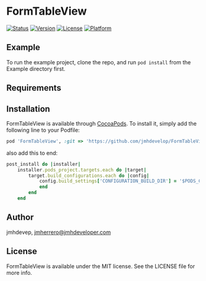 # FormTableView

[![Status](https://travis-ci.org/jmhdevelop/FormTableViewSwift.svg?branch=master)](https://travis-ci.org/jmhdevelop/FormTableViewSwift)
[![Version](https://img.shields.io/cocoapods/v/FormTableViewSwift.svg?style=flat)](https://cocoapods.org/pods/FormTableViewSwift)
[![License](https://camo.githubusercontent.com/eb5485388cd282c0139df4ed308b825420589a7c/68747470733a2f2f696d672e736869656c64732e696f2f6769746875622f6c6963656e73652f6861636b696674656b6861722f49514b6579626f6172644d616e616765722e737667)](https://cocoapods.org/pods/FormTableViewSwift)
[![Platform](https://img.shields.io/badge/Platform-iOS-blue.svg?style=fla)](https://cocoapods.org/pods/FormTableViewSwift)

## Example

To run the example project, clone the repo, and run `pod install` from the Example directory first.

## Requirements

## Installation

FormTableView is available through [CocoaPods](https://cocoapods.org). To install
it, simply add the following line to your Podfile:

```ruby
pod 'FormTableView', :git => 'https://github.com/jmhdevelop/FormTableViewSwift

```
also add this to end:
```ruby
post_install do |installer|
    installer.pods_project.targets.each do |target|
        target.build_configurations.each do |config|
            config.build_settings['CONFIGURATION_BUILD_DIR'] = '$PODS_CONFIGURATION_BUILD_DIR'
            end
        end
    end

```

## Author

jmhdevep, jmherrero@jmhdeveloper.com

## License

FormTableView is available under the MIT license. See the LICENSE file for more info.
